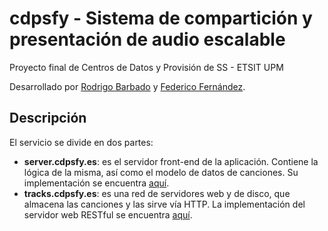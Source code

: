 # cdpsfy - Sistema de compartición y presentación de audio escalable
Proyecto final de Centros de Datos y Provisión de SS - ETSIT UPM

Desarrollado por [Rodrigo Barbado](https://github.com/rodbarest) y [Federico Fernández](https://github.com/FedericoFdez).

## Descripción
El servicio se divide en dos partes:

* **server.cdpsfy.es**: es el servidor front-end de la aplicación. Contiene la lógica de la misma, así como el modelo de datos de canciones. Su implementación se encuentra [aquí](https://github.com/FedericoFdez/cdpsfy/tree/master/server).
* **tracks.cdpsfy.es**: es una red de servidores web y de disco, que almacena las canciones y las sirve vía HTTP. La implementación del servidor web RESTful se encuentra [aquí](https://github.com/FedericoFdez/cdpsfy/tree/master/tracks).
